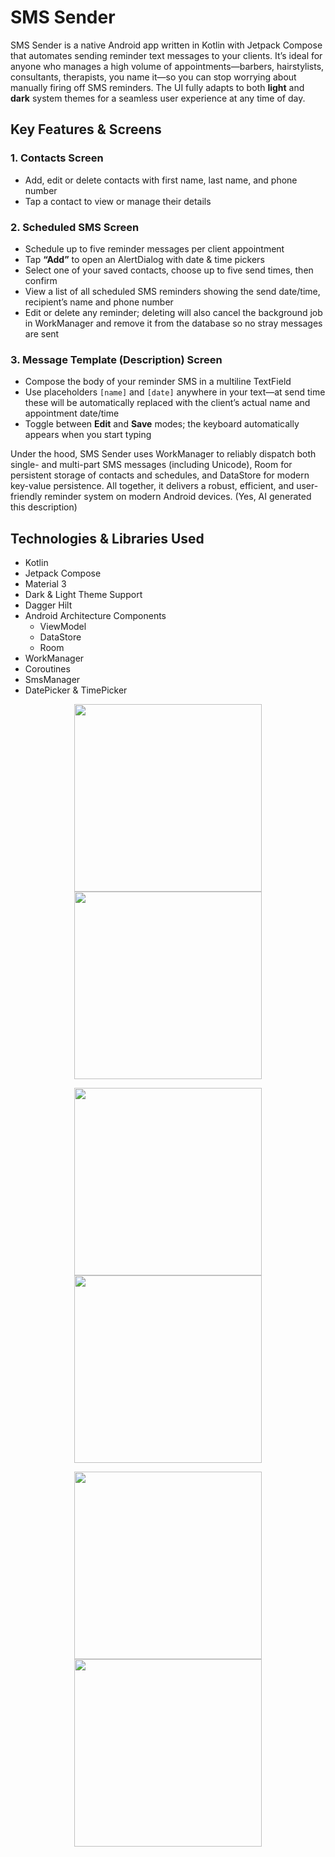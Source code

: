 # SMS Sender

SMS Sender is a native Android app written in Kotlin with Jetpack Compose that automates sending reminder text messages to your clients. It’s ideal for anyone who manages a high volume of appointments—barbers, hairstylists, consultants, therapists, you name it—so you can stop worrying about manually firing off SMS reminders. The UI fully adapts to both **light** and **dark** system themes for a seamless user experience at any time of day.

## Key Features & Screens

### 1. Contacts Screen
- Add, edit or delete contacts with first name, last name, and phone number  
- Tap a contact to view or manage their details

### 2. Scheduled SMS Screen
- Schedule up to five reminder messages per client appointment  
- Tap **“Add”** to open an AlertDialog with date & time pickers  
- Select one of your saved contacts, choose up to five send times, then confirm  
- View a list of all scheduled SMS reminders showing the send date/time, recipient’s name and phone number  
- Edit or delete any reminder; deleting will also cancel the background job in WorkManager and remove it from the database so no stray messages are sent

### 3. Message Template (Description) Screen
- Compose the body of your reminder SMS in a multiline TextField  
- Use placeholders `[name]` and `[date]` anywhere in your text—at send time these will be automatically replaced with the client’s actual name and appointment date/time  
- Toggle between **Edit** and **Save** modes; the keyboard automatically appears when you start typing

Under the hood, SMS Sender uses WorkManager to reliably dispatch both single- and multi-part SMS messages (including Unicode), Room for persistent storage of contacts and schedules, and DataStore for modern key-value persistence. All together, it delivers a robust, efficient, and user-friendly reminder system on modern Android devices. (Yes, AI generated this description)


## Technologies & Libraries Used

- Kotlin
- Jetpack Compose
- Material 3
- Dark & Light Theme Support
- Dagger Hilt
- Android Architecture Components
  - ViewModel
  - DataStore
  - Room
- WorkManager
- Coroutines
- SmsManager
- DatePicker & TimePicker



<p align="center">
  <img src="https://github.com/user-attachments/assets/ed1b900b-5361-4625-b7e4-23195346022a" width="300"/>
  <img src="https://github.com/user-attachments/assets/a468842f-3345-4deb-954d-2b16da02260d" width="300"/>
</p>

<p align="center">
  <img src="https://github.com/user-attachments/assets/7dd2e618-69ee-43d6-86d4-81d6f428bc4f" width="300"/>
  <img src="https://github.com/user-attachments/assets/8b1dd0e8-9dd8-4a11-88e3-ebfb51a8fba7" width="300"/>
</p>

<p align="center">
  <img src="https://github.com/user-attachments/assets/1c218f18-c2be-4990-bfa9-b0b420e989a9" width="300"/>
  <img src="https://github.com/user-attachments/assets/d2ee540e-5e76-4a46-9e35-357839381e25" width="300"/>
</p>
